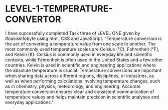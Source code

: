 # LEVEL-1-TEMPERATURE-CONVERTOR
I have successfully completed Task three of LEVEL ONE given by #oasisinfobyte using html, CSS and JavaScript. "Temperature conversion is the act of converting a temperature value from one scale to another. The most commonly used temperature scales are Celsius (°C), Fahrenheit (°F), and Kelvin (K). 
Celsius is commonly used in everyday life and scientific contexts, while Fahrenheit is often used in the United States and a few other countries. Kelvin is used in scientific and engineering applications where the absolute temperature is crucial.
Temperature conversions are important when sharing data across different regions, disciplines, or industries, as well as when performing calculations involving temperature changes, such as in chemistry, physics, meteorology, and engineering. 
Accurate temperature conversion ensures clear and consistent communication of temperature values and helps maintain precision in scientific analyses and everyday applications."
